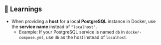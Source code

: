 ## 📝 Learnings  
- When providing a **host** for a local **PostgreSQL** instance in Docker, use the **service name** instead of `"localhost"`.  
  - Example: If your PostgreSQL service is named `db` in `docker-compose.yml`, use `db` as the host instead of `localhost`.  